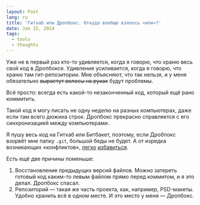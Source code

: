 ```yaml
---
layout: Post
lang: ru
title: 'Гитхаб или Дропбокс. Откуда вообще взялось «или»?'
date: Jan 15, 2014
tags:
  - tools
  - thoughts
---
```


Уже не в первый раз кто-то удивляется, когда я говорю, что храню весь свой код в Дропбоксе. Удивление усиливается, когда я говорю, что храню там гит-репозитории. Мне объясняют, что так нельзя, и у меня обязательно ~~вырастут волосы на руках~~ будут проблемы.

Всё просто: всегда есть какой-то незаконченный код, который ещё рано коммитить.

Такой код я могу писать не одну неделю на разных компьютерах, даже если там всего дюжина строк. Дропбокс прекрасно справляется с его синхронизацией между компьютерами.

Я пушу весь код на Гитхаб или Битбакет, поэтому, если Дробпокс взорвёт мне папку `.git`, большой беды не будет. А от изредка возникающих «конфликтов», [легко](https://coderwall.com/p/tzjorw/get-rid-of-dropbox-conflicted-copies) [избавиться](https://github.com/sapegin/dotfiles/blob/master/bin/cleandropbox).

Есть ещё две причины поменьше:

1. Восстановление предыдущих версий файлов. Можно затереть готовый код каким-то левым файлом прямо перед коммитом, и я это делал. Дропбокс спасал.
2. Репозиторий — такая же часть проекта, как, например, PSD-макеты. Удобно хранить всё в одном месте. И это место у меня — Дропбокс.
